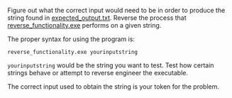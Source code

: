 Figure out what the correct input would need to be in order to produce the string found in [expected_output.txt](./expected_output.txt). 
Reverse the process that [reverse_functionality.exe](./reverse_functionality.exe) performs on a given string.

The proper syntax for using the program is:
```
reverse_functionality.exe yourinputstring
```
`yourinputstring` would be the string you want to test.
Test how certain strings behave or attempt to reverse engineer the executable.

The correct input used to obtain the string is your token for the problem.